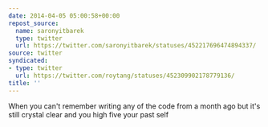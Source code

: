 ```yaml
---
date: 2014-04-05 05:00:58+00:00
repost_source:
  name: saronyitbarek
  type: twitter
  url: https://twitter.com/saronyitbarek/statuses/452217696474894337/
source: twitter
syndicated:
- type: twitter
  url: https://twitter.com/roytang/statuses/452309902178779136/
title: ''
---
```


When you can't remember writing any of the code from a month ago but it's still crystal clear and you high five your past self